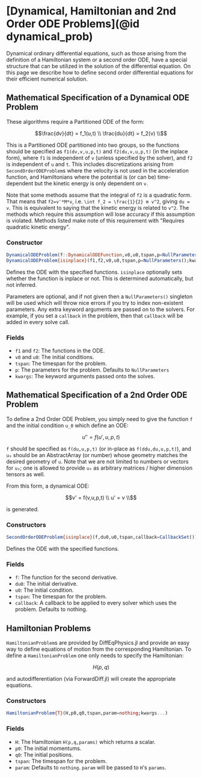 # [Dynamical, Hamiltonian and 2nd Order ODE Problems](@id dynamical_prob)

Dynamical ordinary differential equations, such as those arising from the definition
of a Hamiltonian system or a second order ODE, have a special structure that can be
utilized in the solution of the differential equation. On this page we describe
how to define second order differential equations for their efficient numerical solution.

## Mathematical Specification of a Dynamical ODE Problem

These algorithms require a Partitioned ODE of the form:

```math
\frac{dv}{dt} = f_1(u,t) \\
\frac{du}{dt} = f_2(v) \\
```
This is a Partitioned ODE partitioned into two groups, so the functions should be
specified as `f1(dv,v,u,p,t)` and `f2(du,v,u,p,t)` (in the inplace form), where `f1`
is independent of `v` (unless specified by the solver), and `f2` is independent
of `u` and `t`. This includes discretizations arising from
`SecondOrderODEProblem`s where the velocity is not used in the acceleration function,
and Hamiltonians where the potential is (or can be) time-dependent but the kinetic
energy is only dependent on `v`.

Note that some methods assume that the integral of `f2` is a quadratic form. That
means that `f2=v'*M*v`, i.e. ``\int f_2 = \frac{1}{2} m v^2``, giving `du = v`.
This is equivalent to saying that the kinetic energy is related to ``v^2``. The
methods which require this assumption will lose accuracy if this assumption is
violated. Methods listed make note of this requirement with "Requires
quadratic kinetic energy".

### Constructor

```julia
DynamicalODEProblem(f::DynamicalODEFunction,v0,u0,tspan,p=NullParameters();kwargs...)
DynamicalODEProblem{isinplace}(f1,f2,v0,u0,tspan,p=NullParameters();kwargs...)
```

Defines the ODE with the specified functions. `isinplace` optionally sets whether
the function is inplace or not. This is determined automatically, but not inferred.

Parameters are optional, and if not given then a `NullParameters()` singleton
will be used which will throw nice errors if you try to index non-existent
parameters. Any extra keyword arguments are passed on to the solvers. For example,
if you set a `callback` in the problem, then that `callback` will be added in
every solve call.

### Fields

* `f1` and `f2`: The functions in the ODE.
* `v0` and `u0`: The initial conditions.
* `tspan`: The timespan for the problem.
* `p`: The parameters for the problem. Defaults to `NullParameters`
* `kwargs`: The keyword arguments passed onto the solves.

## Mathematical Specification of a 2nd Order ODE Problem

To define a 2nd Order ODE Problem, you simply need to give the function ``f``
and the initial condition ``u_0`` which define an ODE:

```math
u'' = f(u',u,p,t)
```

`f` should be specified as `f(du,u,p,t)` (or in-place as `f(ddu,du,u,p,t)`), and `u₀`
should be an AbstractArray (or number) whose geometry matches the desired
geometry of `u`. Note that we are not limited to numbers or vectors for `u₀`;
one is allowed to provide `u₀` as arbitrary matrices / higher dimension tensors
as well.

From this form, a dynamical ODE:

```math
v' = f(v,u,p,t) \\
u' = v \\
```

is generated.

### Constructors

```julia
SecondOrderODEProblem{isinplace}(f,du0,u0,tspan,callback=CallbackSet())
```

Defines the ODE with the specified functions.

### Fields

* `f`: The function for the second derivative.
* `du0`: The initial derivative.
* `u0`: The initial condition.
* `tspan`: The timespan for the problem.
* `callback`: A callback to be applied to every solver which uses the problem.
  Defaults to nothing.

## Hamiltonian Problems

`HamiltonianProblem`s are provided by DiffEqPhysics.jl and provide an easy way
to define equations of motion from the corresponding Hamiltonian. To define a
`HamiltonianProblem` one only needs to specify the Hamiltonian:

```math
H(p,q)
```

and autodifferentiation (via ForwardDiff.jl) will create the appropriate
equations.

### Constructors

```julia
HamiltonianProblem{T}(H,p0,q0,tspan,param=nothing;kwargs...)
```

### Fields

* `H`: The Hamiltonian `H(p,q,params)` which returns a scalar.
* `p0`: The initial momentums.
* `q0`: The initial positions.
* `tspan`: The timespan for the problem.
* `param`: Defaults to `nothing`. `param` will be passed to `H`'s `params`. 
